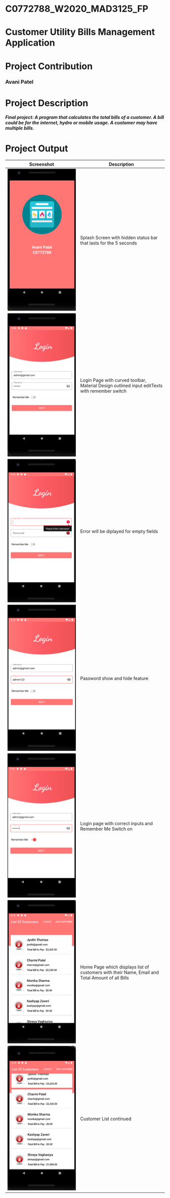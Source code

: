 # C0772788_W2020_MAD3125_FP
# Customer Utility Bills Management Application
# Project Contribution
### Avani Patel
# Project Description
##### Final project: A program that calculates the total bills of a customer. A bill could be for the internet, hydro or mobile usage. A customer may have multiple bills.

# Project Output

| Screenshot | Description |
| --------------- | --------------- | 
| ![splash screen](https://github.com/avanipatel9/C0772788_W2020_MAD3125_FP/blob/master/Screenshots/splash_screen.png) | Splash Screen with hidden status bar that lasts for the 5 seconds|
| ![login page](https://github.com/avanipatel9/C0772788_W2020_MAD3125_FP/blob/master/Screenshots/after_logout.png) | Login Page with curved toolbar, Material Design outlined input editTexts with remember switch|
| ![empty field login](https://github.com/avanipatel9/C0772788_W2020_MAD3125_FP/blob/master/Screenshots/empty_fields_validation.png) | Error will be diplayed for empty fields |
|![toggle password](https://github.com/avanipatel9/C0772788_W2020_MAD3125_FP/blob/master/Screenshots/toggle_password.png)| Password show and hide feature|
|![login with correct inputs](https://github.com/avanipatel9/C0772788_W2020_MAD3125_FP/blob/master/Screenshots/login_with_correct_input.png)|Login page with correct inputs and Remember Me Switch on|
|![home page](https://github.com/avanipatel9/C0772788_W2020_MAD3125_FP/blob/master/Screenshots/Home_page_with_customer_list.png)|Home Page which displays list of customers with their Name, Email and Total Amount of all Bills|
|![](https://github.com/avanipatel9/C0772788_W2020_MAD3125_FP/blob/master/Screenshots/home_page_customer_list.png)| Customer List continued|
